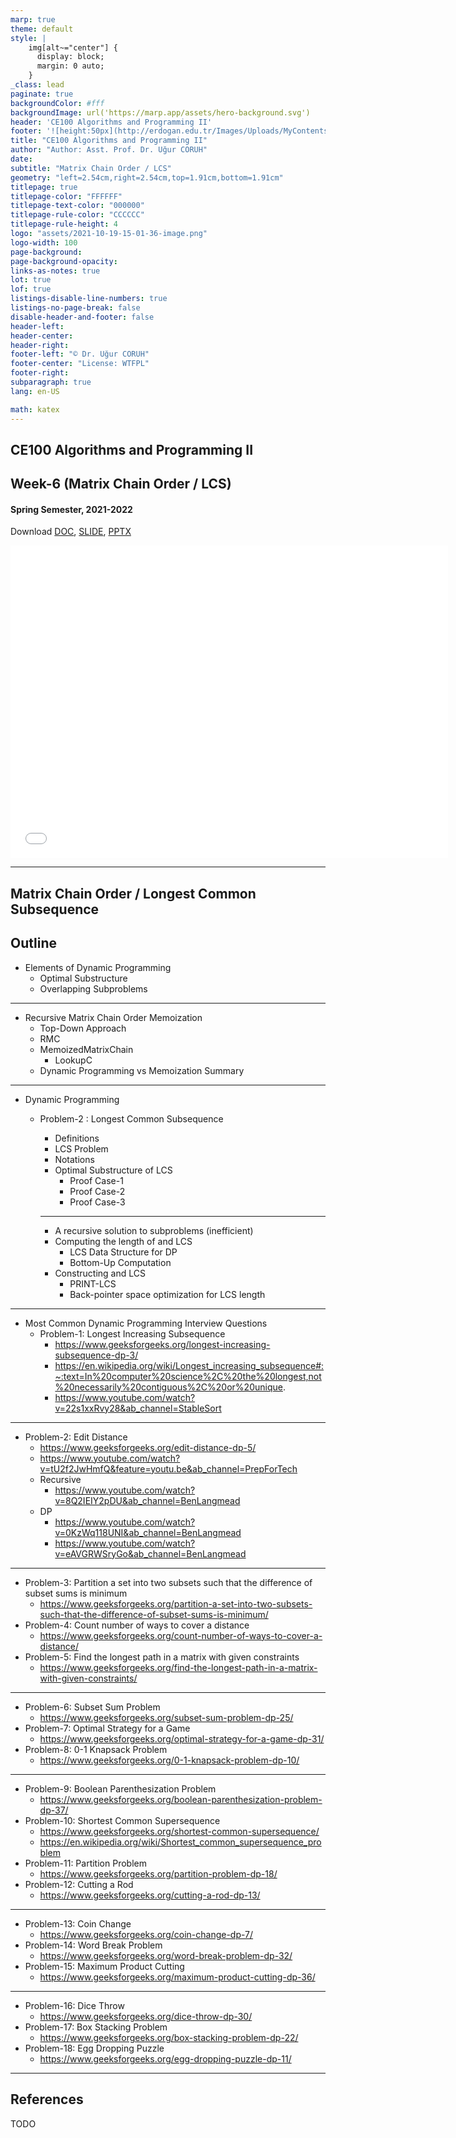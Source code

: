 ```yaml
---
marp: true
theme: default
style: |
    img[alt~="center"] {
      display: block;
      margin: 0 auto;
    }
_class: lead
paginate: true
backgroundColor: #fff
backgroundImage: url('https://marp.app/assets/hero-background.svg')
header: 'CE100 Algorithms and Programming II'
footer: '![height:50px](http://erdogan.edu.tr/Images/Uploads/MyContents/L_379-20170718142719217230.jpg) RTEU CE100 Week-6'
title: "CE100 Algorithms and Programming II"
author: "Author: Asst. Prof. Dr. Uğur CORUH"
date:
subtitle: "Matrix Chain Order / LCS"
geometry: "left=2.54cm,right=2.54cm,top=1.91cm,bottom=1.91cm"
titlepage: true
titlepage-color: "FFFFFF"
titlepage-text-color: "000000"
titlepage-rule-color: "CCCCCC"
titlepage-rule-height: 4
logo: "assets/2021-10-19-15-01-36-image.png"
logo-width: 100 
page-background:
page-background-opacity:
links-as-notes: true
lot: true
lof: true
listings-disable-line-numbers: true
listings-no-page-break: false
disable-header-and-footer: false
header-left:
header-center:
header-right:
footer-left: "© Dr. Uğur CORUH"
footer-center: "License: WTFPL"
footer-right:
subparagraph: true
lang: en-US 

math: katex
---
```


<!-- _backgroundColor: aquq -->

<!-- _color: orange -->

<!-- paginate: false -->

## CE100 Algorithms and Programming II

## Week-6 (Matrix Chain Order / LCS)

#### Spring Semester, 2021-2022

Download [DOC](ce100-week-6-lcs.md_doc.pdf), [SLIDE](ce100-week-6-lcs.md_slide.pdf), [PPTX](ce100-week-6-lcs.md_slide.pptx)

<iframe width=700, height=500 frameBorder=0 src="../ce100-week-6-lcs.md_slide.html"></iframe>

---

<!-- paginate: true -->

## Matrix Chain Order / Longest Common Subsequence

## Outline

- Elements of Dynamic Programming 
  - Optimal Substructure 
  - Overlapping Subproblems 

---

- Recursive Matrix Chain Order Memoization 
  - Top-Down Approach 
  - RMC 
  - MemoizedMatrixChain 
    - LookupC 
  - Dynamic Programming vs Memoization Summary 

---

- Dynamic Programming 
  - Problem-2 : Longest Common Subsequence 
    - Definitions 
    - LCS Problem 
    - Notations 
    - Optimal Substructure of LCS 
      - Proof Case-1 
      - Proof Case-2 
      - Proof Case-3 
    
    ---
    
    
    
    - A recursive solution to subproblems (inefficient) 
    - Computing the length of and LCS 
      - LCS Data Structure for DP 
      - Bottom-Up Computation 
    - Constructing and LCS 
      - PRINT-LCS 
      - Back-pointer space optimization for LCS length 

---

- Most Common Dynamic Programming Interview Questions 
  - Problem-1:  Longest Increasing Subsequence 
    - https://www.geeksforgeeks.org/longest-increasing-subsequence-dp-3/ 
    - https://en.wikipedia.org/wiki/Longest_increasing_subsequence#:~:text=In%20computer%20science%2C%20the%20longest,not%20necessarily%20contiguous%2C%20or%20unique. 
    - https://www.youtube.com/watch?v=22s1xxRvy28&ab_channel=StableSort 

---

  - Problem-2: Edit Distance 
    - https://www.geeksforgeeks.org/edit-distance-dp-5/ 
    - https://www.youtube.com/watch?v=tU2f2JwHmfQ&feature=youtu.be&ab_channel=PrepForTech 
    - Recursive 
      - https://www.youtube.com/watch?v=8Q2IEIY2pDU&ab_channel=BenLangmead 
    - DP 
      - https://www.youtube.com/watch?v=0KzWq118UNI&ab_channel=BenLangmead 
      - https://www.youtube.com/watch?v=eAVGRWSryGo&ab_channel=BenLangmead 

---

  - Problem-3: Partition a set into two subsets such that the difference of subset sums is minimum 
    - https://www.geeksforgeeks.org/partition-a-set-into-two-subsets-such-that-the-difference-of-subset-sums-is-minimum/ 
  - Problem-4: Count number of ways to cover a distance 
    - https://www.geeksforgeeks.org/count-number-of-ways-to-cover-a-distance/ 
  - Problem-5: Find the longest path in a matrix with given constraints 
    - https://www.geeksforgeeks.org/find-the-longest-path-in-a-matrix-with-given-constraints/ 

---

  - Problem-6: Subset Sum Problem 
    - https://www.geeksforgeeks.org/subset-sum-problem-dp-25/ 
  - Problem-7: Optimal Strategy for a Game 
    - https://www.geeksforgeeks.org/optimal-strategy-for-a-game-dp-31/ 
  - Problem-8: 0-1 Knapsack Problem 
    - https://www.geeksforgeeks.org/0-1-knapsack-problem-dp-10/ 

---

  - Problem-9: Boolean Parenthesization Problem 
    - https://www.geeksforgeeks.org/boolean-parenthesization-problem-dp-37/ 
  - Problem-10: Shortest Common Supersequence 
    - https://www.geeksforgeeks.org/shortest-common-supersequence/ 
    - https://en.wikipedia.org/wiki/Shortest_common_supersequence_problem 
  - Problem-11: Partition Problem 
    - https://www.geeksforgeeks.org/partition-problem-dp-18/ 
  - Problem-12: Cutting a Rod 
    - https://www.geeksforgeeks.org/cutting-a-rod-dp-13/ 

---

  - Problem-13: Coin Change 
    - https://www.geeksforgeeks.org/coin-change-dp-7/ 
  - Problem-14: Word Break Problem 
    - https://www.geeksforgeeks.org/word-break-problem-dp-32/ 
  - Problem-15: Maximum Product Cutting 
    - https://www.geeksforgeeks.org/maximum-product-cutting-dp-36/ 

---

  - Problem-16: Dice Throw 
    - https://www.geeksforgeeks.org/dice-throw-dp-30/ 
  - Problem-17: Box Stacking Problem 
    - https://www.geeksforgeeks.org/box-stacking-problem-dp-22/ 
  - Problem-18: Egg Dropping Puzzle 
    - https://www.geeksforgeeks.org/egg-dropping-puzzle-dp-11/ 

---

## References

TODO
